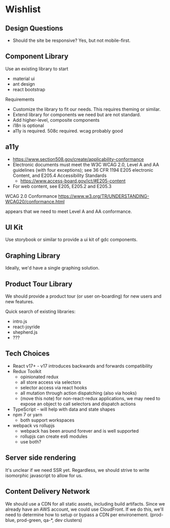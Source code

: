 # Wishlist

## Design Questions

- Should the site be responsive?  Yes, but not mobile-first.

## Component Library

Use an existing library to start

- material ui
- ant design
- react bootstrap

Requirements

- Customize the library to fit our needs.  This requires theming or similar.
- Extend library for components we need but are not standard.
- Add higher-level, composite components
- i18n is optional
- a11y is required.  508c required.  wcag probably good

## a11y

- <https://www.section508.gov/create/applicability-conformance>
- Electronic documents must meet the W3C WCAG 2.0, Level A and AA guidelines (with four exceptions); see 36 CFR 1194 E205 electronic Content, and E205.4 Accessibility Standards
  - <https://www.access-board.gov/ict/#E205-content>
- For web content, see E205, E205.2 and E205.3

WCAG 2.0 Conformance
<https://www.w3.org/TR/UNDERSTANDING-WCAG20/conformance.html>

appears that we need to meet Level A and AA conformance.

## UI Kit

Use storybook or similar to provide a ui kit of gdc components.

## Graphing Library

Ideally, we'd have a single graphing solution.

## Product Tour Library

We should provide a product tour (or user on-boarding) for new users and new features.

Quick search of existing libraries:

- intro.js
- react-joyride
- shepherd.js
- ???

## Tech Choices

- React v17+ - v17 introduces backwards and forwards compatibility
- Redux Toolkit
  - opinionated redux
  - all store access via selectors
  - selector access via react hooks
  - all mutation through action dispatching (also via hooks)
  - (move this note) for non-react-redux applications, we may need to expose an object to call selectors and dispatch actions
- TypeScript - will help with data and state shapes
- npm 7 or yarn 
  - both support workspaces
- webpack vs rollupjs
  - webpack has been around forever and is well supported
  - rollupjs can create es6 modules
  - use both?
  
## Server side rendering

It's unclear if we need SSR yet. Regardless, we should strive to write isomorphic javascript to allow for us.

## Content Delivery Network

We should use a CDN for all static assets, including build artifacts.  Since we already have an AWS account, we could use CloudFront. If we do this, we'll need to determine how to setup or bypass a CDN per environement.  (prod-blue, prod-green, qa-*, dev clusters)
